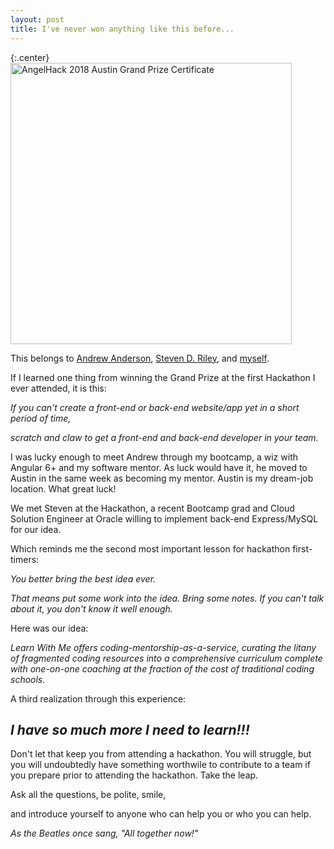 ```yaml
---
layout: post
title: I've never won anything like this before...
---
```


{:.center}
<img src="/img/AngelHack_certificate.png" alt="AngelHack 2018 Austin Grand Prize Certificate" style="width: 450px;"/>

This belongs to [Andrew Anderson](https://www.linkedin.com/in/andrew-anderson-63b264131/), [Steven D. Riley](https://www.linkedin.com/in/steven-riley-ab32661b/), and [myself](https://www.linkedin.com/in/andrewneidley/).

If I learned one thing from winning the Grand Prize at the first Hackathon I ever attended, it is this:

_If you can't create a front-end or back-end website/app yet in a short period of time,_

_scratch and claw to get a front-end and back-end developer in your team._

I was lucky enough to meet Andrew through my bootcamp, a wiz with Angular 6+ and my software mentor. As luck would have it, he moved to Austin in the same week as becoming my mentor. Austin is my dream-job location. What great luck!

We met Steven at the Hackathon, a recent Bootcamp grad and Cloud Solution Engineer at Oracle willing to implement back-end Express/MySQL for our idea.

Which reminds me the second most important lesson for hackathon first-timers:

_You better bring the best idea ever._

_That means put some work into the idea. Bring some notes. If you can't talk about it, you don't know it well enough._

Here was our idea:

_Learn With Me offers coding-mentorship-as-a-service, curating the litany of fragmented coding resources into a comprehensive curriculum complete with one-on-one coaching at the fraction of the cost of traditional coding schools._

A third realization through this experience:

## _I have so much more I need to learn!!!_

Don't let that keep you from attending a hackathon. You will struggle, but you will undoubtedly have something worthwile to contribute to a team if you prepare prior to attending the hackathon. Take the leap.

Ask all the questions, be polite, smile,

and introduce yourself to anyone who can help you or who you can help.

_As the Beatles once sang, "All together now!"_
